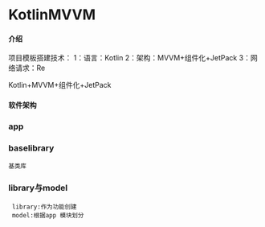 # KotlinMVVM

#### 介绍
项目模板搭建技术：
1：语言：Kotlin
2：架构：MVVM+组件化+JetPack
3：网络请求：Re

Kotlin+MVVM+组件化+JetPack

#### 软件架构

### app
    
### baselibrary
    基类库

###  library与model  
     library:作为功能创建
     model:根据app 模块划分

